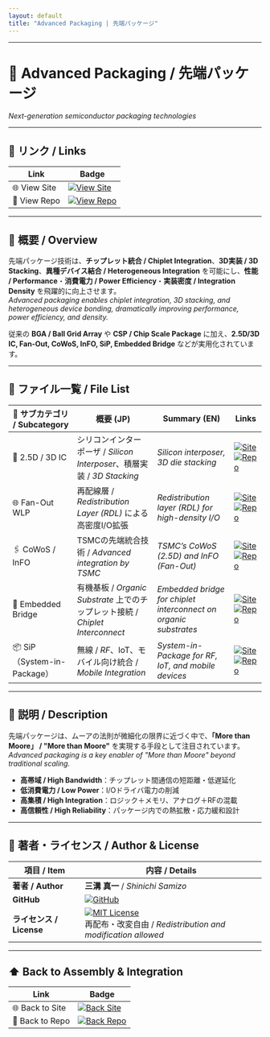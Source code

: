 ```yaml
---
layout: default
title: "Advanced Packaging | 先端パッケージ"
---
```


---

# 🧩 Advanced Packaging / 先端パッケージ
*Next-generation semiconductor packaging technologies*

---

## 🔗 リンク / Links

| Link | Badge |
|---|---|
| 🌐 View Site | [![View Site](https://img.shields.io/badge/View-Site-brightgreen?style=for-the-badge&logo=githubpages)](https://samizo-aitl.github.io/Edusemi-Plus/Assembly-Integration/Advanced-Packaging/) |
| 📂 View Repo | [![View Repo](https://img.shields.io/badge/View-Repo-blue?style=for-the-badge&logo=github)](https://github.com/Samizo-AITL/Edusemi-Plus/tree/main/Assembly-Integration/Advanced-Packaging) |

---

## 📖 概要 / Overview
先端パッケージ技術は、**チップレット統合 / Chiplet Integration**、**3D実装 / 3D Stacking**、**異種デバイス結合 / Heterogeneous Integration** を可能にし、**性能 / Performance**・**消費電力 / Power Efficiency**・**実装密度 / Integration Density** を飛躍的に向上させます。  
*Advanced packaging enables chiplet integration, 3D stacking, and heterogeneous device bonding, dramatically improving performance, power efficiency, and density.*  

従来の **BGA / Ball Grid Array** や **CSP / Chip Scale Package** に加え、**2.5D/3D IC, Fan-Out, CoWoS, InFO, SiP, Embedded Bridge** などが実用化されています。  

---

## 📂 ファイル一覧 / File List

| 📘 サブカテゴリ / Subcategory | 概要 (JP) | Summary (EN) | Links |
|---|---|---|---|
| 🧱 2.5D / 3D IC | シリコンインターポーザ / *Silicon Interposer*、積層実装 / *3D Stacking* | *Silicon interposer, 3D die stacking* | [![Site](https://img.shields.io/badge/View-Site-brightgreen?style=for-the-badge&logo=githubpages)](https://samizo-aitl.github.io/Edusemi-Plus/Assembly-Integration/Advanced-Packaging/2.5D-3D-IC/) [![Repo](https://img.shields.io/badge/View-Repo-blue?style=for-the-badge&logo=github)](https://github.com/Samizo-AITL/Edusemi-Plus/blob/main/Assembly-Integration/Advanced-Packaging/2.5D-3D-IC.md) |
| 🌐 Fan-Out WLP | 再配線層 / *Redistribution Layer (RDL)* による高密度I/O拡張 | *Redistribution layer (RDL) for high-density I/O* | [![Site](https://img.shields.io/badge/View-Site-brightgreen?style=for-the-badge&logo=githubpages)](https://samizo-aitl.github.io/Edusemi-Plus/Assembly-Integration/Advanced-Packaging/Fan-Out-WLP/) [![Repo](https://img.shields.io/badge/View-Repo-blue?style=for-the-badge&logo=github)](https://github.com/Samizo-AITL/Edusemi-Plus/blob/main/Assembly-Integration/Advanced-Packaging/Fan-Out-WLP.md) |
| 🖇 CoWoS / InFO | TSMCの先端統合技術 / *Advanced integration by TSMC* | *TSMC’s CoWoS (2.5D) and InFO (Fan-Out)* | [![Site](https://img.shields.io/badge/View-Site-brightgreen?style=for-the-badge&logo=githubpages)](https://samizo-aitl.github.io/Edusemi-Plus/Assembly-Integration/Advanced-Packaging/CoWoS-InFO/) [![Repo](https://img.shields.io/badge/View-Repo-blue?style=for-the-badge&logo=github)](https://github.com/Samizo-AITL/Edusemi-Plus/blob/main/Assembly-Integration/Advanced-Packaging/CoWoS-InFO.md) |
| 🔗 Embedded Bridge | 有機基板 / *Organic Substrate* 上でのチップレット接続 / *Chiplet Interconnect* | *Embedded bridge for chiplet interconnect on organic substrates* | [![Site](https://img.shields.io/badge/View-Site-brightgreen?style=for-the-badge&logo=githubpages)](https://samizo-aitl.github.io/Edusemi-Plus/Assembly-Integration/Advanced-Packaging/Embedded-Bridge/) [![Repo](https://img.shields.io/badge/View-Repo-blue?style=for-the-badge&logo=github)](https://github.com/Samizo-AITL/Edusemi-Plus/blob/main/Assembly-Integration/Advanced-Packaging/Embedded-Bridge.md) |
| 📦 SiP（System-in-Package） | 無線 / *RF*、IoT、モバイル向け統合 / *Mobile Integration* | *System-in-Package for RF, IoT, and mobile devices* | [![Site](https://img.shields.io/badge/View-Site-brightgreen?style=for-the-badge&logo=githubpages)](https://samizo-aitl.github.io/Edusemi-Plus/Assembly-Integration/Advanced-Packaging/SiP/) [![Repo](https://img.shields.io/badge/View-Repo-blue?style=for-the-badge&logo=github)](https://github.com/Samizo-AITL/Edusemi-Plus/blob/main/Assembly-Integration/Advanced-Packaging/SiP.md) |

---

## 📑 説明 / Description
先端パッケージは、ムーアの法則が微細化の限界に近づく中で、**「More than Moore」 / "More than Moore"** を実現する手段として注目されています。  
*Advanced packaging is a key enabler of "More than Moore" beyond traditional scaling.*  

- **高帯域 / High Bandwidth**：チップレット間通信の短距離・低遅延化  
- **低消費電力 / Low Power**：I/Oドライバ電力の削減  
- **高集積 / High Integration**：ロジック＋メモリ、アナログ＋RFの混載  
- **高信頼性 / High Reliability**：パッケージ内での熱拡散・応力緩和設計  

---

## 👤 著者・ライセンス / Author & License

| 項目 / Item | 内容 / Details |
|---|---|
| **著者 / Author** | **三溝 真一** / *Shinichi Samizo* |
| **GitHub** | [![GitHub](https://img.shields.io/badge/GitHub-Samizo--AITL-blue?style=for-the-badge&logo=github)](https://github.com/Samizo-AITL) |
| **ライセンス / License** | [![MIT License](https://img.shields.io/badge/license-MIT-blue.svg?style=for-the-badge)](LICENSE) <br> 再配布・改変自由 / *Redistribution and modification allowed* |

---

## ⬆️ Back to Assembly & Integration

| Link | Badge |
|---|---|
| 🌐 Back to Site | [![Back Site](https://img.shields.io/badge/⬆️%20Back-Site-brightgreen?style=for-the-badge&logo=githubpages)](https://samizo-aitl.github.io/Edusemi-Plus/Assembly-Integration/) |
| 📂 Back to Repo | [![Back Repo](https://img.shields.io/badge/⬆️%20Back-Repo-blue?style=for-the-badge&logo=github)](https://github.com/Samizo-AITL/Edusemi-Plus/tree/main/Assembly-Integration) |
